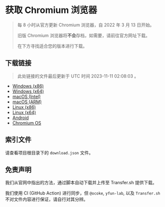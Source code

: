 # 获取 Chromium 浏览器

> 每 8 小时从官方更新 Chromium 浏览器，自 2022 年 3 月 13 日开始。
> 
> 旧版 Chromium 浏览器将**不会**存档，如需要，请前往官方网址下载。
>
> 在下方寻找适合您的版本进行下载。

## 下载链接

> 此处链接的文件最后更新于 UTC 时间 2023-11-11 02:08:03
。

- [Windows (x86)](https://transfer.sh/gHKx34lkGp/Win.zip)
- [Windows (x64)](https://transfer.sh/4cp8YqXfsK/Win_x64.zip)
- [macOS (Intel)](https://transfer.sh/gONOacv2xd/Mac.zip)
- [macOS (ARM)](https://transfer.sh/f4wKTbSEuj/Mac_Arm.zip)
- [Linux (x86)](https://transfer.sh/ykNmaAALcE/Linux.zip)
- [Linux (x64)](https://transfer.sh/Y16vfVpsdE/Linux_x64.zip)
- [Android](https://transfer.sh/9g46dqDmCY/Android.zip)
- [Chromium OS](https://transfer.sh/9NvmH1j0yf/Linux_ChromiumOS_Full.zip)

## 索引文件

请查看项目根目录下的 `download.json` 文件。

## 免责声明

我们从官网中指出的方法，通过脚本自动下载并上传至 Transfer.sh 提供下载。

我们使用 CI (GitHub Action) 进行同步，但 `@ocoke`, `yfun-lab`, 以及 `Transfer.sh` 不对文件内容进行保证，请自行对其分辨。
